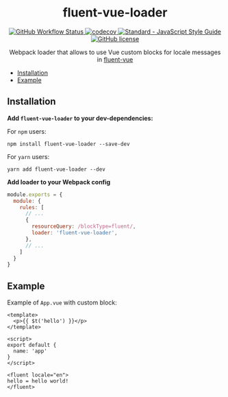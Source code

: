 <h1 align="center">
  fluent-vue-loader
</h1>

<p align="center">
  <a href="https://github.com/fluent-vue/fluent-vue-loader/actions">
    <img src="https://img.shields.io/github/workflow/status/fluent-vue/fluent-vue-loader/Test" alt="GitHub Workflow Status">
  </a>
  <a href="https://codecov.io/gh/fluent-vue/fluent-vue-loader">
    <img src="https://codecov.io/gh/fluent-vue/fluent-vue-loader/branch/main/graph/badge.svg?token=0JSSE94EGJ" alt="codecov">
  </a>
  <a href="https://standardjs.com">
    <img src="https://img.shields.io/badge/code_style-standard-brightgreen.svg" alt="Standard - JavaScript Style Guide">
  </a>
  <a href="https://github.com/fluent-vue/fluent-vue-loader/blob/main/LICENSE">
    <img src="https://img.shields.io/github/license/fluent-vue/fluent-vue-loader" alt="GitHub license">
  </a>
</p>

<p align="center">
  Webpack loader that allows to use Vue custom blocks for locale messages in <a href="https://github.com/Demivan/fluent-vue">fluent-vue</a>
</p>

- [Installation](#installation)
- [Example](#example)

## Installation

**Add `fluent-vue-loader` to your dev-dependencies:**

For `npm` users:
```
npm install fluent-vue-loader --save-dev
```

For `yarn` users:
```
yarn add fluent-vue-loader --dev
```

**Add loader to your Webpack config**

```js
module.exports = {
  module: {
    rules: [
      // ...
      {
        resourceQuery: /blockType=fluent/,
        loader: 'fluent-vue-loader',
      },
      // ...
    ]
  }
}
```

## Example

Example of `App.vue` with custom block:

```vue
<template>
  <p>{{ $t('hello') }}</p>
</template>

<script>
export default {
  name: 'app'
}
</script>

<fluent locale="en">
hello = hello world!
</fluent>
```
